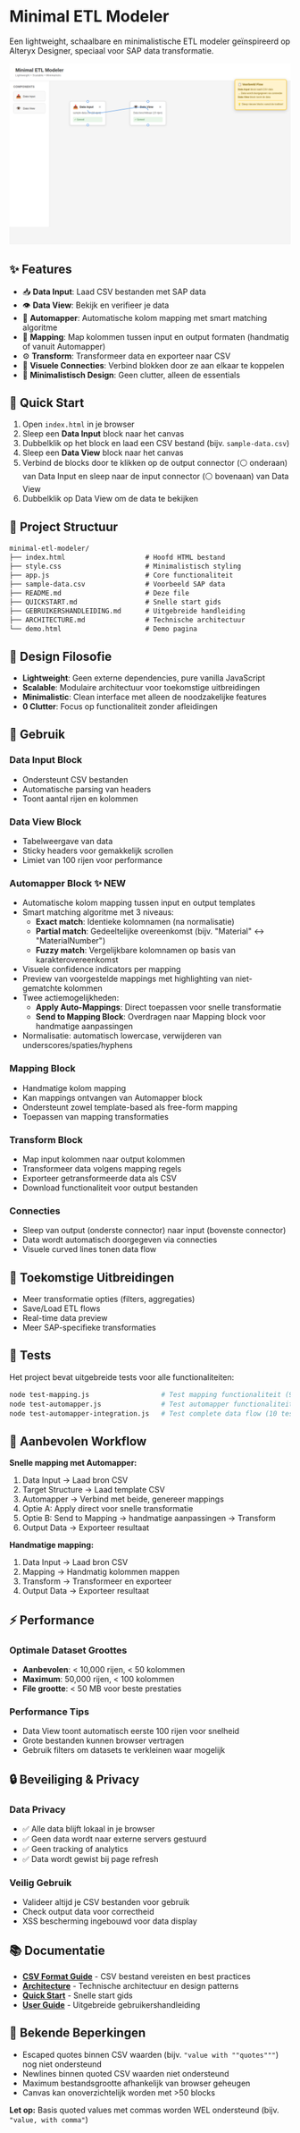 # Minimal ETL Modeler

Een lightweight, schaalbare en minimalistische ETL modeler geïnspireerd op Alteryx Designer, speciaal voor SAP data transformatie.

![Example ETL Flow](screenshot-example-flow.png)

## ✨ Features

- 📥 **Data Input**: Laad CSV bestanden met SAP data
- 👁️ **Data View**: Bekijk en verifieer je data
- 🤖 **Automapper**: Automatische kolom mapping met smart matching algoritme
- 🔗 **Mapping**: Map kolommen tussen input en output formaten (handmatig of vanuit Automapper)
- ⚙️ **Transform**: Transformeer data en exporteer naar CSV
- 🔗 **Visuele Connecties**: Verbind blokken door ze aan elkaar te koppelen
- 🎯 **Minimalistisch Design**: Geen clutter, alleen de essentials

## 🚀 Quick Start

1. Open `index.html` in je browser
2. Sleep een **Data Input** block naar het canvas
3. Dubbelklik op het block en laad een CSV bestand (bijv. `sample-data.csv`)
4. Sleep een **Data View** block naar het canvas
5. Verbind de blocks door te klikken op de output connector (⚪ onderaan) van Data Input en sleep naar de input connector (⚪ bovenaan) van Data View
6. Dubbelklik op Data View om de data te bekijken

## 📁 Project Structuur

```
minimal-etl-modeler/
├── index.html                    # Hoofd HTML bestand
├── style.css                     # Minimalistisch styling
├── app.js                        # Core functionaliteit
├── sample-data.csv               # Voorbeeld SAP data
├── README.md                     # Deze file
├── QUICKSTART.md                 # Snelle start gids
├── GEBRUIKERSHANDLEIDING.md      # Uitgebreide handleiding
├── ARCHITECTURE.md               # Technische architectuur
└── demo.html                     # Demo pagina
```

## 🎨 Design Filosofie

- **Lightweight**: Geen externe dependencies, pure vanilla JavaScript
- **Scalable**: Modulaire architectuur voor toekomstige uitbreidingen
- **Minimalistic**: Clean interface met alleen de noodzakelijke features
- **0 Clutter**: Focus op functionaliteit zonder afleidingen

## 🔧 Gebruik

### Data Input Block
- Ondersteunt CSV bestanden
- Automatische parsing van headers
- Toont aantal rijen en kolommen

### Data View Block
- Tabelweergave van data
- Sticky headers voor gemakkelijk scrollen
- Limiet van 100 rijen voor performance

### Automapper Block ✨ NEW
- Automatische kolom mapping tussen input en output templates
- Smart matching algoritme met 3 niveaus:
  - **Exact match**: Identieke kolomnamen (na normalisatie)
  - **Partial match**: Gedeeltelijke overeenkomst (bijv. "Material" ↔ "MaterialNumber")
  - **Fuzzy match**: Vergelijkbare kolomnamen op basis van karakterovereenkomst
- Visuele confidence indicators per mapping
- Preview van voorgestelde mappings met highlighting van niet-gematchte kolommen
- Twee actiemogelijkheden:
  - **Apply Auto-Mappings**: Direct toepassen voor snelle transformatie
  - **Send to Mapping Block**: Overdragen naar Mapping block voor handmatige aanpassingen
- Normalisatie: automatisch lowercase, verwijderen van underscores/spaties/hyphens

### Mapping Block
- Handmatige kolom mapping
- Kan mappings ontvangen van Automapper block
- Ondersteunt zowel template-based als free-form mapping
- Toepassen van mapping transformaties

### Transform Block
- Map input kolommen naar output kolommen
- Transformeer data volgens mapping regels
- Exporteer getransformeerde data als CSV
- Download functionaliteit voor output bestanden

### Connecties
- Sleep van output (onderste connector) naar input (bovenste connector)
- Data wordt automatisch doorgegeven via connecties
- Visuele curved lines tonen data flow

## 📝 Toekomstige Uitbreidingen

- Meer transformatie opties (filters, aggregaties)
- Save/Load ETL flows
- Real-time data preview
- Meer SAP-specifieke transformaties

## 🧪 Tests

Het project bevat uitgebreide tests voor alle functionaliteiten:

```bash
node test-mapping.js                  # Test mapping functionaliteit (9 tests)
node test-automapper.js               # Test automapper functionaliteit (12 tests)
node test-automapper-integration.js   # Test complete data flow (10 tests)
```

## 🔄 Aanbevolen Workflow

**Snelle mapping met Automapper:**
1. Data Input → Laad bron CSV
2. Target Structure → Laad template CSV
3. Automapper → Verbind met beide, genereer mappings
4. Optie A: Apply direct voor snelle transformatie
5. Optie B: Send to Mapping → handmatige aanpassingen → Transform
6. Output Data → Exporteer resultaat

**Handmatige mapping:**
1. Data Input → Laad bron CSV
2. Mapping → Handmatig kolommen mappen
3. Transform → Transformeer en exporteer
4. Output Data → Exporteer resultaat
## ⚡ Performance

### Optimale Dataset Groottes
- **Aanbevolen**: < 10,000 rijen, < 50 kolommen
- **Maximum**: 50,000 rijen, < 100 kolommen
- **File grootte**: < 50 MB voor beste prestaties

### Performance Tips
- Data View toont automatisch eerste 100 rijen voor snelheid
- Grote bestanden kunnen browser vertragen
- Gebruik filters om datasets te verkleinen waar mogelijk

## 🔒 Beveiliging & Privacy

### Data Privacy
- ✅ Alle data blijft lokaal in je browser
- ✅ Geen data wordt naar externe servers gestuurd
- ✅ Geen tracking of analytics
- ✅ Data wordt gewist bij page refresh

### Veilig Gebruik
- Valideer altijd je CSV bestanden voor gebruik
- Check output data voor correctheid
- XSS bescherming ingebouwd voor data display

## 📚 Documentatie

- **[CSV Format Guide](CSV-GUIDE.md)** - CSV bestand vereisten en best practices
- **[Architecture](ARCHITECTURE.md)** - Technische architectuur en design patterns
- **[Quick Start](QUICKSTART.md)** - Snelle start gids
- **[User Guide](GEBRUIKERSHANDLEIDING.md)** - Uitgebreide gebruikershandleiding

## 🐛 Bekende Beperkingen

- Escaped quotes binnen CSV waarden (bijv. `"value with ""quotes"""`) nog niet ondersteund
- Newlines binnen quoted CSV waarden niet ondersteund
- Maximum bestandsgrootte afhankelijk van browser geheugen
- Canvas kan onoverzichtelijk worden met >50 blocks

**Let op:** Basis quoted values met commas worden WEL ondersteund (bijv. `"value, with comma"`)

